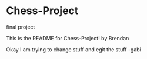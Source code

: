 # Chess-Project
final project

This is the README for Chess-Project!
by Brendan

Okay I am trying to change stuff and egit the stuff -gabi